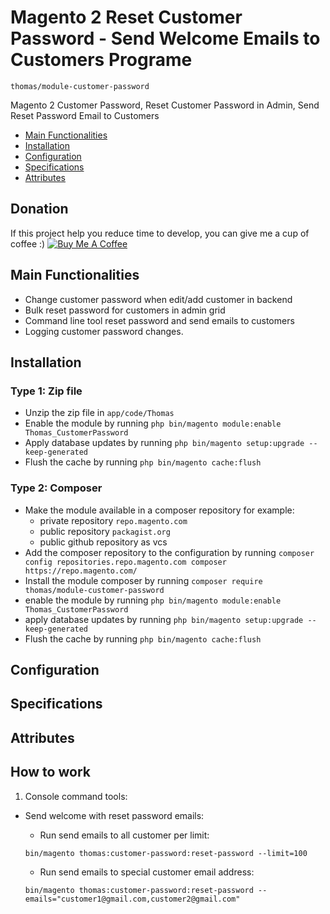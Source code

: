 # Magento 2 Reset Customer Password - Send Welcome Emails to Customers Programe
``thomas/module-customer-password``

Magento 2 Customer Password, Reset Customer Password in Admin, Send Reset Password Email to Customers

 - [Main Functionalities](#markdown-header-main-functionalities)
 - [Installation](#markdown-header-installation)
 - [Configuration](#markdown-header-configuration)
 - [Specifications](#markdown-header-specifications)
 - [Attributes](#markdown-header-attributes)

## Donation

If this project help you reduce time to develop, you can give me a cup of coffee :) 
[![Buy Me A Coffee](https://raw.githubusercontent.com/thomasnguyen244/resume/update-resume-info/assets/bmc-icon.svg)](https://www.buymeacoffee.com/workwiththomas)

## Main Functionalities
- Change customer password when edit/add customer in backend
- Bulk reset password for customers in admin grid
- Command line tool reset password and send emails to customers
- Logging customer password changes.

## Installation

### Type 1: Zip file

 - Unzip the zip file in `app/code/Thomas`
 - Enable the module by running `php bin/magento module:enable Thomas_CustomerPassword`
 - Apply database updates by running `php bin/magento setup:upgrade --keep-generated`
 - Flush the cache by running `php bin/magento cache:flush`

### Type 2: Composer

 - Make the module available in a composer repository for example:
    - private repository `repo.magento.com`
    - public repository `packagist.org`
    - public github repository as vcs
 - Add the composer repository to the configuration by running `composer config repositories.repo.magento.com composer https://repo.magento.com/`
 - Install the module composer by running `composer require thomas/module-customer-password`
 - enable the module by running `php bin/magento module:enable Thomas_CustomerPassword`
 - apply database updates by running `php bin/magento setup:upgrade --keep-generated`
 - Flush the cache by running `php bin/magento cache:flush`


## Configuration


## Specifications


## Attributes


## How to work

1. Console command tools:

- Send welcome with reset password emails: 

    + Run send emails to all customer per limit:

    ``bin/magento thomas:customer-password:reset-password --limit=100``

    + Run send emails to special customer email address:

    ``bin/magento thomas:customer-password:reset-password --emails="customer1@gmail.com,customer2@gmail.com"``
